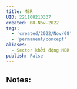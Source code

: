 ```yaml
---
title: MBR
UID: 221108210337
created: 08-Nov-2022
tags:
  - 'created/2022/Nov/08'
  - 'permanent/concept'
aliases:
  - Sector khởi động MBR
publish: False
---
```

## Notes:




